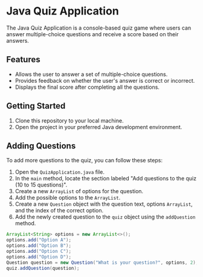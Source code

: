 # Java Quiz Application

The Java Quiz Application is a console-based quiz game where users can answer multiple-choice questions and receive a score based on their answers.

## Features

- Allows the user to answer a set of multiple-choice questions.
- Provides feedback on whether the user's answer is correct or incorrect.
- Displays the final score after completing all the questions.

## Getting Started

1. Clone this repository to your local machine.
2. Open the project in your preferred Java development environment.

## Adding Questions

To add more questions to the quiz, you can follow these steps:

1. Open the `QuizApplication.java` file.
2. In the `main` method, locate the section labeled "Add questions to the quiz (10 to 15 questions)".
3. Create a new `ArrayList` of options for the question.
4. Add the possible options to the `ArrayList`.
5. Create a new `Question` object with the question text, options `ArrayList`, and the index of the correct option.
6. Add the newly created question to the `quiz` object using the `addQuestion` method.

```java
ArrayList<String> options = new ArrayList<>();
options.add("Option A");
options.add("Option B");
options.add("Option C");
options.add("Option D");
Question question = new Question("What is your question?", options, 2); // Correct option index is 2
quiz.addQuestion(question);
